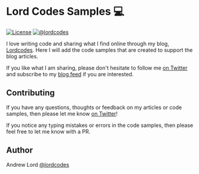 # Lord Codes Samples 💻️

[![License](https://img.shields.io/badge/license-Apache%202.0-green.svg)](https://github.com/lordcodes/lordcodes.github.io/blob/master/LICENSE)
[![@lordcodes](https://img.shields.io/badge/contact-@lordcodes-blue.svg?style=flat)](https://twitter.com/lordcodes)

I love writing code and sharing what I find online through my blog, [Lordcodes](https://www.lordcodes.com). Here I will add the code samples that are created to support the blog articles.

If you like what I am sharing, please don't hesitate to follow me [on Twitter](https://twitter.com/lordcodes) and subscribe to my [blog feed](https://www.lordcodes.com) if you are interested.

## Contributing

If you have any questions, thoughts or feedback on my articles or code samples, then please let me know [on Twitter](https://twitter.com/@lordcodes)!

If you notice any typing mistakes or errors in the code samples, then please feel free to let me know with a PR.

## Author

Andrew Lord [@lordcodes](https://twitter.com/@lordcodes)
